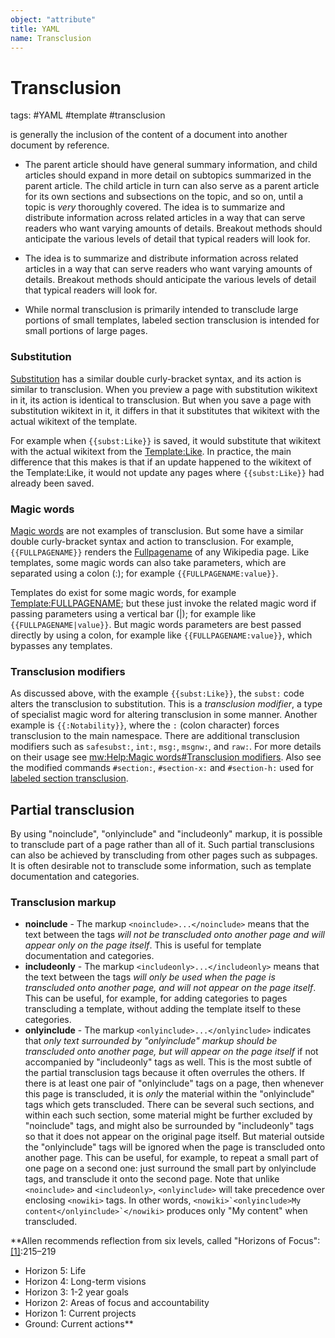 ```yaml
---
object: "attribute"
title: YAML
name: Transclusion
---
```


# Transclusion
tags: #YAML #template #transclusion 



is generally the inclusion of the content of a document into another document by reference.

- The parent article should have general summary information, and child articles should expand in more detail on subtopics summarized in the parent article. The child article in turn can also serve as a parent article for its own sections and subsections on the topic, and so on, until a topic is _very_ thoroughly covered. The idea is to summarize and distribute information across related articles in a way that can serve readers who want varying amounts of details. Breakout methods should anticipate the various levels of detail that typical readers will look for.

- The idea is to summarize and distribute information across related articles in a way that can serve readers who want varying amounts of details. Breakout methods should anticipate the various levels of detail that typical readers will look for.


- While normal transclusion is primarily intended to transclude large portions of small templates, labeled section transclusion is intended for small portions of large pages.

### Substitution

[Substitution](https://en.wikipedia.org/wiki/Help:Substitution "Help:Substitution") has a similar double curly-bracket syntax, and its action is similar to transclusion. When you preview a page with substitution wikitext in it, its action is identical to transclusion. But when you save a page with substitution wikitext in it, it differs in that it substitutes that wikitext with the actual wikitext of the template.

For example when `{{subst:Like}}` is saved, it would substitute that wikitext with the actual wikitext from the [Template:Like](https://en.wikipedia.org/wiki/Template:Like "Template:Like"). In practice, the main difference that this makes is that if an update happened to the wikitext of the Template:Like, it would not update any pages where `{{subst:Like}}` had already been saved.

### Magic words

[Magic words](https://en.wikipedia.org/wiki/Help:Magic_words "Help:Magic words") are not examples of transclusion. But some have a similar double curly-bracket syntax and action to transclusion. For example, `{{FULLPAGENAME}}` renders the [Fullpagename](https://en.wikipedia.org/wiki/Wikipedia:Page_name "Wikipedia:Page name") of any Wikipedia page. Like templates, some magic words can also take parameters, which are separated using a colon (:); for example `{{FULLPAGENAME:value}}`.

Templates do exist for some magic words, for example [Template:FULLPAGENAME](https://en.wikipedia.org/wiki/Template:FULLPAGENAME "Template:FULLPAGENAME"); but these just invoke the related magic word if passing parameters using a vertical bar (|); for example like `{{FULLPAGENAME|value}}`. But magic words parameters are best passed directly by using a colon, for example like `{{FULLPAGENAME:value}}`, which bypasses any templates.

### Transclusion modifiers

As discussed above, with the example `{{subst:Like}}`, the `subst:` code alters the transclusion to substitution. This is a _transclusion modifier_, a type of specialist magic word for altering transclusion in some manner. Another example is `{{:Notability}}`, where the `:` (colon character) forces transclusion to the main namespace. There are additional transclusion modifiers such as `safesubst:`, `int:`, `msg:`, `msgnw:`, and `raw:`. For more details on their usage see [mw:Help:Magic words#Transclusion modifiers](https://www.mediawiki.org/wiki/Help:Magic_words#Transclusion_modifiers "mw:Help:Magic words"). Also see the modified commands `#section:`, `#section-x:` and `#section-h:` used for [labeled section transclusion](https://en.wikipedia.org/wiki/Help:Labeled_section_transclusion "Help:Labeled section transclusion").


Partial transclusion
--------------------

By using "noinclude", "onlyinclude" and "includeonly" markup, it is possible to transclude part of a page rather than all of it. Such partial transclusions can also be achieved by transcluding from other pages such as subpages. It is often desirable not to transclude some information, such as template documentation and categories.

### Transclusion markup

-   **noinclude** - The markup `<noinclude>...</noinclude>` means that the text between the tags _will not be transcluded onto another page and will appear only on the page itself_. This is useful for template documentation and categories.
-   **includeonly** - The markup `<includeonly>...</includeonly>` means that the text between the tags _will only be used when the page is transcluded onto another page, and will not appear on the page itself_. This can be useful, for example, for adding categories to pages transcluding a template, without adding the template itself to these categories.
-   **onlyinclude** - The markup `<onlyinclude>...</onlyinclude>` indicates that _only text surrounded by "onlyinclude" markup should be transcluded onto another page, but will appear on the page itself_ if not accompanied by "includeonly" tags as well. This is the most subtle of the partial transclusion tags because it often overrules the others. If there is at least one pair of "onlyinclude" tags on a page, then whenever this page is transcluded, it is _only_ the material within the "onlyinclude" tags which gets transcluded. There can be several such sections, and within each such section, some material might be further excluded by "noinclude" tags, and might also be surrounded by "includeonly" tags so that it does not appear on the original page itself. But material outside the "onlyinclude" tags will be ignored when the page is transcluded onto another page. This can be useful, for example, to repeat a small part of one page on a second one: just surround the small part by onlyinclude tags, and transclude it onto the second page. Note that unlike `<noinclude>` and `<includeonly>`, `<onlyinclude>` will take precedence over enclosing `<nowiki>` tags. In other words, ``<nowiki>`<onlyinclude>My content</onlyinclude>`</nowiki>`` produces only "My content" when transcluded.


**Allen recommends reflection from six levels, called "Horizons of Focus":[\[1\]](https://en.wikipedia.org/wiki/Getting_Things_Done#cite_note-Allen2015-1):215–219

-   Horizon 5: Life
-   Horizon 4: Long-term visions
-   Horizon 3: 1-2 year goals
-   Horizon 2: Areas of focus and accountability
-   Horizon 1: Current projects
-   Ground: Current actions**


